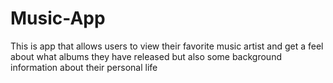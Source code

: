 # Music-App
This is app that allows users to view their favorite music artist and get a feel about what albums they have released but also some background information about their personal life
